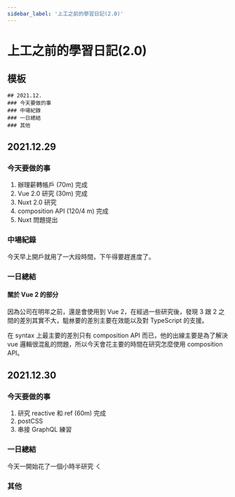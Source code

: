 ```yaml
---
sidebar_label: '上工之前的學習日記(2.0)'
---
```


# 上工之前的學習日記(2.0)

## 模板
```
## 2021.12.
### 今天要做的事
### 中場紀錄
### 一日總結
### 其他
```

## 2021.12.29
### 今天要做的事
1. 辦理薪轉帳戶 (70m) 完成
2. Vue 2.0 研究 (30m) 完成
3. Nuxt 2.0 研究
4. composition API (120/4 m) 完成 
5. Nuxt 問題提出 

### 中場紀錄
今天早上開戶就用了一大段時間，下午得要趕進度了。
### 一日總結
#### 關於 Vue 2 的部分
因為公司在明年之前，還是會使用到 Vue 2，在經過一些研究後，發現 3 跟 2 之間的差別其實不大，駔沝要的差別主要在效能以及對 TypeScript 的支援。

在 syntax 上最主要的差別只有 composition API 而已，他的出線主要是為了解決 vue 邏輯很混亂的問題，所以今天會花主要的時間在研究怎麼使用 composition API。

## 2021.12.30
### 今天要做的事
1. 研究 reactive 和 ref (60m) 完成
2. postCSS
3. 串接 GraphQL 練習

### 一日總結
今天一開始花了一個小時半研究 ㄑ
### 其他
